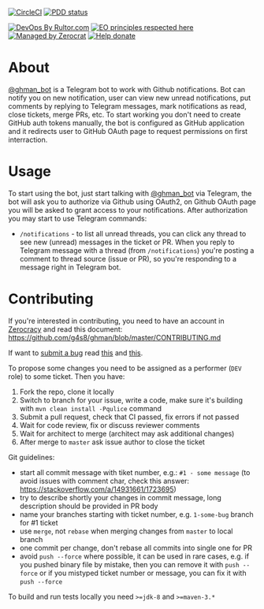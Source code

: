 [![CircleCI](https://circleci.com/gh/g4s8/ghman.svg?style=svg&circle-token=230db6a25558843ac4bb919dc955edad92531987)](https://circleci.com/gh/g4s8/ghman)
[![PDD status](http://www.0pdd.com/svg?name=g4s8/ghman)](http://www.0pdd.com/p?name=g4s8/ghman)

[![DevOps By Rultor.com](http://www.rultor.com/b/g4s8/ghman)](http://www.rultor.com/p/g4s8/ghman)
[![EO principles respected here](https://www.elegantobjects.org/badge.svg)](https://www.elegantobjects.org)
[![Managed by Zerocrat](https://www.0crat.com/badge/CJT4R32Q3.svg)](https://www.0crat.com/p/CJT4R32Q3)
[![Help donate](https://www.0crat.com/contrib-badge/CJT4R32Q3.svg)](https://www.0crat.com/contrib/CJT4R32Q3)


# About

[@ghman_bot](https://t.me/ghman_bot) is a Telegram bot to work with Github notifications.
Bot can notify you on new notification, user can view new unread notifications,
put comments by replying to Telegram messages, mark notifications as read,
close tickets, merge PRs, etc. To start working you don't need to create GitHub auth tokens
manually, the bot is configured as GitHub application and it redirects user to GitHub OAuth page
to request permissions on first interraction.

# Usage

To start using the bot, just start talking with [@ghman_bot](https://t.me/ghman_bot)
via Telegram, the bot will ask you to authorize via Github using OAuth2,
on Github OAuth page you will be asked to grant access to your notifications.
After authorization you may start to use Telegram commands:
 - `/notifications` - to list all unread threads, you can click any
 thread to see new (unread) messages in the ticket or PR.
When you reply to Telegram message with a thread (from `/notifications`)
you're posting a comment to thread source (issue or PR), so you're
responding to a message right in Telegram bot.

# Contributing

If you're interested in contributing, you need to have an
account in [Zerocracy](https://www.0crat.com) and read this document:
https://github.com/g4s8/ghman/blob/master/CONTRIBUTING.md

If want to [submit a bug](https://www.zerocracy.com/policy.html#29) read
[this](https://www.yegor256.com/2018/02/06/where-to-find-more-bugs.html)
and
[this](https://www.yegor256.com/2018/04/24/right-way-to-report-bugs.html).

To propose some changes you need to be assigned as a performer (`DEV` role) to
some ticket. Then you have:
 1. Fork the repo, clone it locally
 2. Switch to branch for your issue, write a code, make sure it's building with
 `mvn clean install -Pqulice` command
 3. Submit a pull request, check that CI passed, fix errors if not passed
 4. Wait for code review, fix or discuss reviewer comments
 5. Wait for architect to merge (architect may ask additional changes)
 6. After merge to `master` ask issue author to close the ticket
 
Git guidelines:
 - start all commit message with tiket number, e.g.: `#1 - some message`
 (to avoid issues with comment char, check this answer: https://stackoverflow.com/a/14931661/1723695)
 - try to describe shortly your changes in commit message, long description
 should be provided in PR body
 - name your branches starting with ticket number, e.g. `1-some-bug` branch for #1 ticket
 - use `merge`, not `rebase` when merging changes from `master` to local branch
 - one commit per change, don't rebase all commits into single one for PR
 - avoid `push --force` where possible, it can be used in rare cases, e.g. if
 you pushed binary file by mistake, then you can remove it with `push --force`
 or if you mistyped ticket number or message, you can fix it with `push --force`
 
To build and run tests locally you need `>=jdk-8` and `>=maven-3.*`
